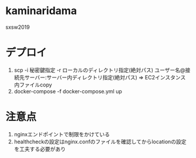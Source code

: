 # kaminaridama
sxsw2019

# デプロイ
1. scp -i 秘密鍵指定 -r ローカルのディレクトリ指定(絶対パス) ユーザー名@接続先サーバー:サーバー内ディレクトリ指定(絶対パス) => EC2インスタンス内ファイルcopy
2. docker-compose -f docker-compose.yml up

# 注意点
1. nginxエンドポイントで制限をかけている
2. healthcheckの設定はnginx.confのファイルを確認してからlocationの設定を工夫する必要があり


